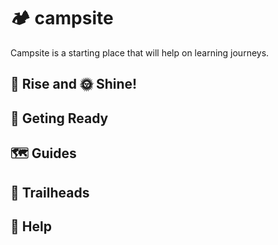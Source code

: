 # 🏕️ campsite

Campsite is a starting place that will help on learning journeys.

## 🍳 Rise and 🌞 Shine!

## 🎒 Geting Ready

## 🗺️ Guides

## 🥾 Trailheads

##

## 🔦 Help
